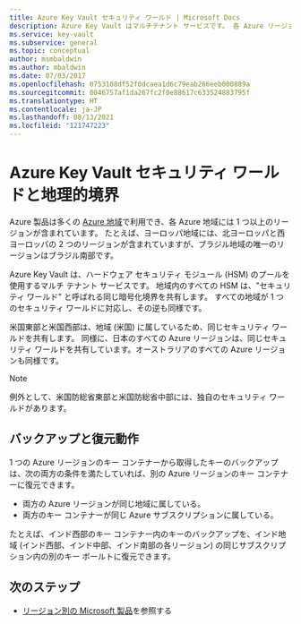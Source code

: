 ```yaml
---
title: Azure Key Vault セキュリティ ワールド | Microsoft Docs
description: Azure Key Vault はマルチテナント サービスです。 各 Azure リージョンで HSM のプールを使用します。 地理的リージョン内のすべてのリージョンで、暗号化境界が共有されます。
ms.service: key-vault
ms.subservice: general
ms.topic: conceptual
author: msmbaldwin
ms.author: mbaldwin
ms.date: 07/03/2017
ms.openlocfilehash: 0753108df52f0dcaea1d6c79eab266eeb000889a
ms.sourcegitcommit: 0046757af1da267fc2f0e88617c633524883795f
ms.translationtype: HT
ms.contentlocale: ja-JP
ms.lasthandoff: 08/13/2021
ms.locfileid: "121747223"
---
```

# <a name="azure-key-vault-security-worlds-and-geographic-boundaries"></a>Azure Key Vault セキュリティ ワールドと地理的境界

Azure 製品は多くの [Azure 地域](https://azure.microsoft.com/global-infrastructure/geographies/)で利用でき、各 Azure 地域には 1 つ以上のリージョンが含まれています。 たとえば、ヨーロッパ地域には、北ヨーロッパと西ヨーロッパの 2 つのリージョンが含まれていますが、ブラジル地域の唯一のリージョンはブラジル南部です。

Azure Key Vault は、ハードウェア セキュリティ モジュール (HSM) のプールを使用するマルチ テナント サービスです。 地域内のすべての HSM は、"セキュリティ ワールド" と呼ばれる同じ暗号化境界を共有します。 すべての地域が 1 つのセキュリティ ワールドに対応し、その逆も同様です。

米国東部と米国西部は、地域 (米国) に属しているため、同じセキュリティ ワールドを共有します。 同様に、日本のすべての Azure リージョンは、同じセキュリティ ワールドを共有しています。オーストラリアのすべての Azure リージョンも同様です。

>[!NOTE]
> 例外として、米国防総省東部と米国防総省中部には、独自のセキュリティ ワールドがあります。

## <a name="backup-and-restore-behavior"></a>バックアップと復元動作

1 つの Azure リージョンのキー コンテナーから取得したキーのバックアップは、次の両方の条件を満たしていれば、別の Azure リージョンのキー コンテナーに復元できます。

- 両方の Azure リージョンが同じ地域に属している。
- 両方のキー コンテナーが同じ Azure サブスクリプションに属している。

たとえば、インド西部のキー コンテナー内のキーのバックアップを、インド地域 (インド西部、インド中部、インド南部の各リージョン) の同じサブスクリプション内の別のキー ボールトに復元できます。

## <a name="next-steps"></a>次のステップ

- [リージョン別の Microsoft 製品](https://azure.microsoft.com/regions/services/)を参照する
